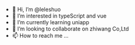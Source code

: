 - 👋 Hi, I’m @leleshuo
- 👀 I’m interested in typeScript and vue
- 🌱 I’m currently learning uniapp
- 💞️ I’m looking to collaborate on zhiwang Co,Ltd
- 📫 How to reach me ...

<!---
leleshuo/leleshuo is a ✨ special ✨ repository because its `README.md` (this file) appears on your GitHub profile.
You can click the Preview link to take a look at your changes.
--->

